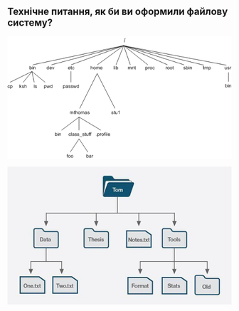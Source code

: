 ## Технічне питання, як би ви оформили файлову систему? 

![img.png](img.png)

![img_1.png](img_1.png)